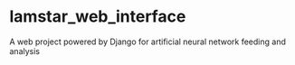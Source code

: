 # lamstar_web_interface
A web project powered by Django for artificial neural network feeding and analysis
